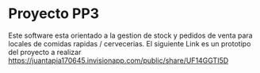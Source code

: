 # Proyecto PP3
Este software esta orientado a la gestion de stock y pedidos de venta para locales de comidas rapidas / cervecerias.
El siguiente Link es un prototipo  del proyecto a realizar https://juantapia170645.invisionapp.com/public/share/UF14GGTI5D
